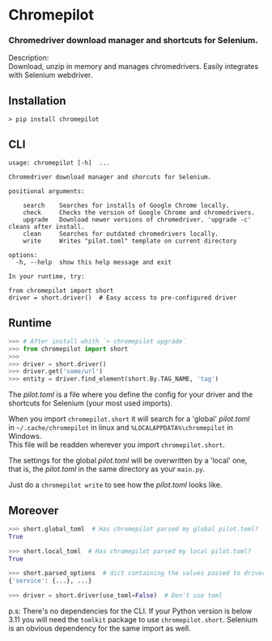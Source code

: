 # Chromepilot
### Chromedriver download manager and shortcuts for Selenium.

Description:  
Download, unzip in memory and manages chromedrivers.
Easily integrates with Selenium webdriver.

## Installation
~~~
> pip install chromepilot
~~~

## CLI
~~~
usage: chromepilot [-h]  ...

Chromedriver download manager and shorcuts for Selenium.

positional arguments:
  
    search    Searches for installs of Google Chrome locally.
    check     Checks the version of Google Chrome and chromedrivers.
    upgrade   Download newer versions of chromedriver. 'upgrade -c' cleans after install.
    clean     Searches for outdated chromedrivers locally.
    write     Writes "pilot.toml" template on current directory

options:
  -h, --help  show this help message and exit

In your runtime, try:

from chromepilot import short
driver = short.driver()  # Easy access to pre-configured driver
~~~

## Runtime
~~~Python
>>> # After install whith `> chromepilot upgrade`
>>> from chromepilot import short
>>>
>>> driver = short.driver()
>>> driver.get('some/url')
>>> entity = driver.find_element(short.By.TAG_NAME, 'tag')
~~~

The _pilot.toml_ is a file where you define the config for your driver and
the shortcuts for Selenium (your most used imports).  
  
When you import `chromepilot.short` it will search for a 'global' _pilot.toml_  
in `~/.cache/chromepilot` in linux and `%LOCALAPPDATA%\chromepilot` in Windows.  
This file will be readden wherever you import `chromepilot.short`.  
  
The settings for the global _pilot.toml_ will be overwritten by a 'local' one,  
that is, the _pilot.toml_ in the same directory as your `main.py`.  
  
Just do a `chromepilot write` to see how the _pilot.toml_ looks like.  
  

## Moreover
~~~Python
>>> short.global_toml  # Has chromepilot parsed my global pilot.toml?
True

>>> short.local_toml  # Has chromepilot parsed my local pilot.toml?
True

>>> short.parsed_options  # dict containing the values passed to driver constructor
{'service': {...}, ...}

>>> driver = short.driver(use_toml=False)  # Don't use toml
~~~

p.s: There's no dependencies for the CLI.
     If your Python version is below 3.11 you will need the `tomlkit` package to use `chromepilot.short`.
     Selenium is an obvious dependency for the same import as well.
